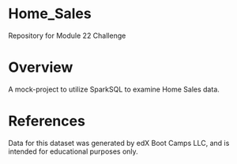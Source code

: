 # Home_Sales
Repository for Module 22 Challenge

# Overview
A mock-project to utilize SparkSQL to examine Home Sales data.

# References
Data for this dataset was generated by edX Boot Camps LLC, and is intended for educational purposes only.
